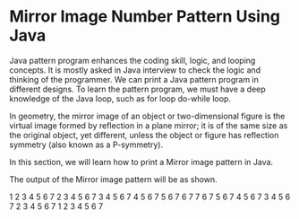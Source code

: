 # Mirror Image Number Pattern Using Java

Java pattern program enhances the coding skill, logic, and looping concepts. It is mostly asked in Java interview to check the logic and thinking of the programmer. We can print a Java pattern program in different designs. To learn the pattern program, we must have a deep knowledge of the Java loop, such as for loop do-while loop. 

In geometry, the mirror image of an object or two-dimensional figure is the virtual image formed by reflection in a plane mirror; it is of the same size as the original object, yet different, unless the object or figure has reflection symmetry (also known as a P-symmetry).

In this section, we will learn how to print a Mirror image pattern in Java.

The output of the Mirror image pattern will be as shown.

1 2 3 4 5 6 7 
 2 3 4 5 6 7 
  3 4 5 6 7 
   4 5 6 7 
    5 6 7 
     6 7 
      7 
     6 7 
    5 6 7 
   4 5 6 7 
  3 4 5 6 7 
 2 3 4 5 6 7 
1 2 3 4 5 6 7 
